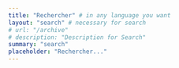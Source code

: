 ```yaml
---
title: "Rechercher" # in any language you want
layout: "search" # necessary for search
# url: "/archive"
# description: "Description for Search"
summary: "search"
placeholder: "Rechercher..."
---
```



